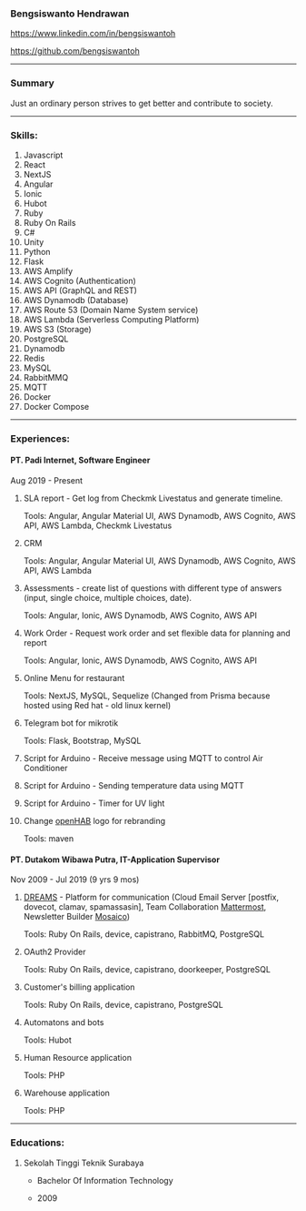 ### Bengsiswanto Hendrawan

https://www.linkedin.com/in/bengsiswantoh

https://github.com/bengsiswantoh

---

### Summary

Just an ordinary person strives to get better and contribute to society.

---

### Skills:

1. Javascript
2. React
3. NextJS
4. Angular
5. Ionic
6. Hubot
7. Ruby
8. Ruby On Rails
9. C#
10. Unity
11. Python
12. Flask
13. AWS Amplify
14. AWS Cognito (Authentication)
15. AWS API (GraphQL and REST)
16. AWS Dynamodb (Database)
17. AWS Route 53 (Domain Name System service)
18. AWS Lambda (Serverless Computing Platform)
19. AWS S3 (Storage)
20. PostgreSQL
21. Dynamodb
22. Redis
23. MySQL
24. RabbitMMQ
25. MQTT
26. Docker
27. Docker Compose

---

### Experiences:

#### **PT. Padi Internet**, Software Engineer

Aug 2019 - Present

1. SLA report - Get log from Checkmk Livestatus and generate timeline.

   Tools: Angular, Angular Material UI, AWS Dynamodb, AWS Cognito, AWS API, AWS Lambda, Checkmk Livestatus

2. CRM

   Tools: Angular, Angular Material UI, AWS Dynamodb, AWS Cognito, AWS API, AWS Lambda

3. Assessments - create list of questions with different type of answers (input, single choice, multiple choices, date).

   Tools: Angular, Ionic, AWS Dynamodb, AWS Cognito, AWS API

4. Work Order - Request work order and set flexible data for planning and report

   Tools: Angular, Ionic, AWS Dynamodb, AWS Cognito, AWS API

5. Online Menu for restaurant

   Tools: NextJS, MySQL, Sequelize (Changed from Prisma because hosted using Red hat - old linux kernel)

6. Telegram bot for mikrotik

   Tools: Flask, Bootstrap, MySQL

7. Script for Arduino - Receive message using MQTT to control Air Conditioner
8. Script for Arduino - Sending temperature data using MQTT
9. Script for Arduino - Timer for UV light

10. Change [openHAB][openhab] logo for rebranding

    Tools: maven

#### **PT. Dutakom Wibawa Putra**, IT-Application Supervisor

Nov 2009 - Jul 2019 (9 yrs 9 mos)

1. [DREAMS][dreams] - Platform for communication (Cloud Email Server [postfix, dovecot, clamav, spamassasin], Team Collaboration [Mattermost][mattermost], Newsletter Builder [Mosaico][mosaico])

   Tools: Ruby On Rails, device, capistrano, RabbitMQ, PostgreSQL

2. OAuth2 Provider

   Tools: Ruby On Rails, device, capistrano, doorkeeper, PostgreSQL

3. Customer's billing application

   Tools: Ruby On Rails, device, capistrano, PostgreSQL

4. Automatons and bots

   Tools: Hubot

5. Human Resource application

   Tools: PHP

6. Warehouse application

   Tools: PHP

---

### Educations:

1. Sekolah Tinggi Teknik Surabaya

   - Bachelor Of Information Technology

   - 2009

<!-- --- -->

<!-- ### Contacts:

[<img align="left" alt="bengsiswantoh | Mail" width="20px" src="https://cdn.jsdelivr.net/npm/simple-icons@v3/icons/gmail.svg" />][email]
[<img align="left" alt="bengsiswanto | Github" width="20px" src="https://cdn.jsdelivr.net/npm/simple-icons@v3/icons/github.svg" />][github]
[<img align="left" alt="bengsiswantoh | LinkedIn" width="20px" src="https://cdn.jsdelivr.net/npm/simple-icons@v3/icons/linkedin.svg" />][linkedin]
[<img align="left" alt="bengsiswantoh | YouTube" width="20px" src="https://cdn.jsdelivr.net/npm/simple-icons@v3/icons/youtube.svg" />][youtube]
[<img align="left" alt="bengsiswantoh | Instagram" width="20px" src="https://cdn.jsdelivr.net/npm/simple-icons@v3/icons/instagram.svg" />][instagram]

<br />

--- -->

<!--### Github Stats:

\*NOTE: Top languages does not indicate my skill level or something like that, it's a github metric of which languages i have the most code on github.

[![Top Langs](https://github-readme-stats.mightiesthero.vercel.app/api/top-langs/?username=bengsiswantoh)](https://github.com/bengsiswantoh/github-readme-stats) -->

[email]: mailto:bengsiswantoh@gmail.com
[github]: https://github.com/bengsiswantoh
[linkedin]: https://www.linkedin.com/in/bengsiswantoh
[youtube]: https://www.youtube.com/channel/UCqxXmZPBZfuHVMzPHprDkPg
[instagram]: https://instagram.com/bengsiswantoh
[dreams]: https://dreamsmail.id
[mattermost]: https://mattermost.com
[mosaico]: https://mosaico.io
[openhab]: https://www.openhab.org
